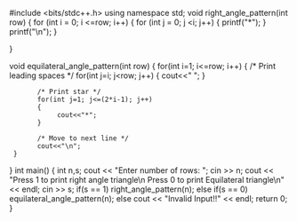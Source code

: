 #include <bits/stdc++.h>
using namespace std;
void right_angle_pattern(int row)
{
    for (int i = 0; i <=row; i++)
    {
        for (int j = 0; j <i; j++)
        {
            printf("*");
        }
        printf("\n");
    }
    
}

void equilateral_angle_pattern(int row)
{
    for(int i=1; i<=row; i++) 
     {
           /* Print leading spaces */
           for(int j=i; j<row; j++)
           {
                cout<<" ";
           }

           /* Print star */
           for(int j=1; j<=(2*i-1); j++)
           {
                cout<<"*";
           }

           /* Move to next line */
           cout<<"\n";
     }
}
int main()
{
    int n,s;
    cout << "Enter number of rows: ";
    cin >> n;
    cout << "Press 1 to print right angle triangle\n Press 0 to print Equilateral triangle\n" << endl;
    cin >> s;
    if(s == 1)
        right_angle_pattern(n);
    else if(s == 0)
        equilateral_angle_pattern(n);
    else
        cout << "Invalid Input!!" << endl;
    return 0;
}
